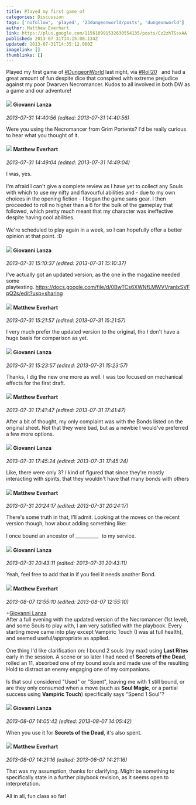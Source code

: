 ```yaml
---
title: Played my first game of
categories: Discussion
tags: ['nofollow', 'played', '23dungeonworld/posts', 'dungeonworld']
author: Matthew Everhart
link: https://plus.google.com/115610991532630554135/posts/Cz2zhTSsxAA
published: 2013-07-31T14:15:00.134Z
updated: 2013-07-31T14:35:12.000Z
imagelink: []
thumblinks: []
---
```


Played my first game of  <a rel="nofollow" class="ot-hashtag" href="https://plus.google.com/s/%23DungeonWorld/posts">#DungeonWorld</a>  last night, via  <a rel="nofollow" class="ot-hashtag" href="https://plus.google.com/s/%23Roll20/posts">#Roll20</a>   and had a great amount of fun despite dice that conspired with extreme prejudice  against my poor Dwarven Necromancer. Kudos to all involved in both DW as a game and our adventure!
<div id='comment z13ru3lwvurefbomb23pureg2o3syfued'>
  <h4><img src='{{site.baseurl}}//images/avatars/102768177673605279668_photo.jpg'> Giovanni Lanza</h4>
      <p><cite>2013-07-31 14:40:56 (edited: 2013-07-31 14:40:56)</cite></p>
        <p>Were you using the Necromancer from Grim Portents? I&#39;d be really curious to hear what you thought of it.</p>
</div>
        

<div id='comment z13ru3lwvurefbomb23pureg2o3syfued'>
  <h4><img src='{{site.baseurl}}//images/avatars/115610991532630554135_photo.jpg'> Matthew Everhart</h4>
      <p><cite>2013-07-31 14:49:04 (edited: 2013-07-31 14:49:04)</cite></p>
        <p>I was, yes.<br /><br />I&#39;m afraid I can&#39;t give a complete review as I have yet to collect any Souls  with which to use my nifty and flavourful abilities and - due to my own choices in the opening fiction - I began the game sans gear. I then proceeded to roll no higher than a 6 for the bulk of the gameplay that followed, which pretty much meant that my character was ineffective despite having cool abilities.<br /><br />We&#39;re scheduled to play again in a week, so I can hopefully offer a better opinion at that point. :D</p>
</div>
        

<div id='comment z13ru3lwvurefbomb23pureg2o3syfued'>
  <h4><img src='{{site.baseurl}}//images/avatars/102768177673605279668_photo.jpg'> Giovanni Lanza</h4>
      <p><cite>2013-07-31 15:10:37 (edited: 2013-07-31 15:10:37)</cite></p>
        <p>I&#39;ve actually got an updated version, as the one in the magazine needed some playtesting. <a href="https://docs.google.com/file/d/0BwTCs6XWNfLMWVVranlxSVFpQ2s/edit?usp=sharing" class="ot-anchor">https://docs.google.com/file/d/0BwTCs6XWNfLMWVVranlxSVFpQ2s/edit?usp=sharing</a></p>
</div>
        

<div id='comment z13ru3lwvurefbomb23pureg2o3syfued'>
  <h4><img src='{{site.baseurl}}//images/avatars/115610991532630554135_photo.jpg'> Matthew Everhart</h4>
      <p><cite>2013-07-31 15:21:57 (edited: 2013-07-31 15:21:57)</cite></p>
        <p>I very much prefer the updated version to the original, tho I don&#39;t have a huge basis for comparison as yet.</p>
</div>
        

<div id='comment z13ru3lwvurefbomb23pureg2o3syfued'>
  <h4><img src='{{site.baseurl}}//images/avatars/102768177673605279668_photo.jpg'> Giovanni Lanza</h4>
      <p><cite>2013-07-31 15:23:57 (edited: 2013-07-31 15:23:57)</cite></p>
        <p>Thanks, I dig the new one more as well. I was too focused on mechanical effects for the first draft.</p>
</div>
        

<div id='comment z13ru3lwvurefbomb23pureg2o3syfued'>
  <h4><img src='{{site.baseurl}}//images/avatars/115610991532630554135_photo.jpg'> Matthew Everhart</h4>
      <p><cite>2013-07-31 17:41:47 (edited: 2013-07-31 17:41:47)</cite></p>
        <p>After a bit of thought, my only complaint was with the Bonds listed on the original sheet. Not that they were bad, but as a newbie I would&#39;ve preferred a few more options.</p>
</div>
        

<div id='comment z13ru3lwvurefbomb23pureg2o3syfued'>
  <h4><img src='{{site.baseurl}}//images/avatars/102768177673605279668_photo.jpg'> Giovanni Lanza</h4>
      <p><cite>2013-07-31 17:45:24 (edited: 2013-07-31 17:45:24)</cite></p>
        <p>Like, there were only 3? I kind of figured that since they&#39;re mostly interacting with spirits, that they wouldn&#39;t have that many bonds with others</p>
</div>
        

<div id='comment z13ru3lwvurefbomb23pureg2o3syfued'>
  <h4><img src='{{site.baseurl}}//images/avatars/115610991532630554135_photo.jpg'> Matthew Everhart</h4>
      <p><cite>2013-07-31 20:24:17 (edited: 2013-07-31 20:24:17)</cite></p>
        <p>There&#39;s some truth in that, I&#39;ll admit. Looking at the moves on the recent version though, how about adding something like:<br /><br />I once bound an ancestor of <i>__________</i>  to my service.</p>
</div>
        

<div id='comment z13ru3lwvurefbomb23pureg2o3syfued'>
  <h4><img src='{{site.baseurl}}//images/avatars/102768177673605279668_photo.jpg'> Giovanni Lanza</h4>
      <p><cite>2013-07-31 20:43:11 (edited: 2013-07-31 20:43:11)</cite></p>
        <p>Yeah, feel free to add that in if you feel it needs another Bond.</p>
</div>
        

<div id='comment z13ru3lwvurefbomb23pureg2o3syfued'>
  <h4><img src='{{site.baseurl}}//images/avatars/115610991532630554135_photo.jpg'> Matthew Everhart</h4>
      <p><cite>2013-08-07 12:55:10 (edited: 2013-08-07 12:55:10)</cite></p>
        <p><span class="proflinkWrapper"><span class="proflinkPrefix">+</span><a class="proflink" href="https://plus.google.com/102768177673605279668" oid="102768177673605279668">Giovanni Lanza</a></span><br />After a full evening with the updated version of the Necromancer (1st level), and some Souls to play with, I am very satisfied with the playbook. Every starting move came into play except Vampiric Touch (I was at full health), and seemed useful/appropriate as applied.<br /><br />One thing I&#39;d like clarification on: I bound 2 souls (my max) using <b>Last Rites</b> early in the session. A scene or so later I had need of <b>Secrets of the Dead</b>, rolled an 11, absorbed one of my bound souls and made use of the resulting Hold to distract an enemy engaging one of my companions.<br /><br />Is that soul considered &quot;Used&quot; or &quot;Spent&quot;, leaving me with 1 still bound, or are they only consumed when a move (such as <b>Soul Magic</b>, or a partial success using <b>Vampiric Touch</b>) specifically says &quot;Spend 1 Soul&quot;?</p>
</div>
        

<div id='comment z13ru3lwvurefbomb23pureg2o3syfued'>
  <h4><img src='{{site.baseurl}}//images/avatars/102768177673605279668_photo.jpg'> Giovanni Lanza</h4>
      <p><cite>2013-08-07 14:05:42 (edited: 2013-08-07 14:05:42)</cite></p>
        <p>When you use it for <b>Secrets of the Dead</b>, it&#39;s also spent.</p>
</div>
        

<div id='comment z13ru3lwvurefbomb23pureg2o3syfued'>
  <h4><img src='{{site.baseurl}}//images/avatars/115610991532630554135_photo.jpg'> Matthew Everhart</h4>
      <p><cite>2013-08-07 14:21:16 (edited: 2013-08-07 14:21:16)</cite></p>
        <p>That was my assumption, thanks for clarifying. Might be something to specifically state in a further playbook revision, as it seems open to interpretation.<br /><br />All in all, fun class so far!</p>
</div>
        